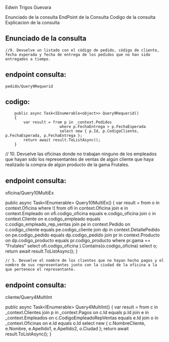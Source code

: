 Edwin Trigos Guevara

Enunciado de la consulta
EndPoint de la Consulta
Codigo de la consulta
Explicacion de la consulta

## Enunciado de la consulta
    //9. Devuelve un listado con el código de pedido, código de cliente, fecha esperada y fecha de entrega de los pedidos que no han sido entregados a tiempo.
## endpoint consulta: 

    pedido/Query9Requerid

## codigo:
```
    public async Task<IEnumerable<object>> Query9Requerid()
    {
        var result = from p in _context.Pedidos
                        where p.FechaEntrega > p.FechaEsperada
                        select new { p.Id, p.CodigoCliente, p.FechaEsperada, p.FechaEntrega };
        return await result.ToListAsync();
    }
```



// 10. Devuelve las oficinas donde no trabajan ninguno de los empleados que hayan sido los representantes de ventas de algún cliente que haya realizado la compra de algún producto de la gama Frutales.
## endpoint consulta: 
oficina/Query10MultiEx

public async Task<IEnumerable<object>> Query10MultiEx()
{
        var result = from o in context.Oficina
                    where !(
                        from ofi in context.Oficina
                        join e in context.Empleado on ofi.codigo_oficina equals e.codigo_oficina
                        join c in context.Cliente on e.codigo_empleado equals c.codigo_empleado_rep_ventas
                        join pe in context.Pedido on c.codigo_cliente equals pe.codigo_cliente
                        join dp in context.DetallePedido on pe.codigo_pedido equals dp.codigo_pedido
                        join pr in context.Producto on dp.codigo_producto equals pr.codigo_producto
                        where pr.gama == "Frutales"
                        select ofi.codigo_oficina
                    ).Contains(o.codigo_oficina)
                    select o;
        return await result.ToListAsync();
    }



    // 5. Devuelve el nombre de los clientes que no hayan hecho pagos y el nombre de sus representantes junto con la ciudad de la oficina a la que pertenece el representante.
## endpoint consulta: 
cliente/Query4MultiInt

public async Task<IEnumerable<object>> Query4MultiInt()
        {
            var result = from c in _context.Clientes
                         join p in _context.Pagos on c.Id equals p.Id
                         join e in _context.Empleados on c.CodigoEmpleadoRepVentas equals e.Id
                         join o in _context.Oficinas on e.Id equals o.Id
                         select new { c.NombreCliente, e.Nombre, e.Apellido1, e.Apellido2, o.Ciudad };
            return await result.ToListAsync();
        }